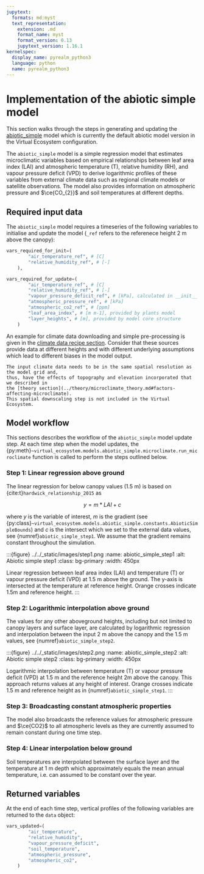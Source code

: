 ```yaml
---
jupytext:
  formats: md:myst
  text_representation:
    extension: .md
    format_name: myst
    format_version: 0.13
    jupytext_version: 1.16.1
kernelspec:
  display_name: pyrealm_python3
  language: python
  name: pyrealm_python3
---
```


# Implementation of the abiotic simple model

This section walks through the steps in generating and updating the
[abiotic_simple](virtual_ecosystem.models.abiotic_simple.abiotic_simple_model)
model which is currently the default abiotic model version in the Virtual Ecosystem
configuration.

The `abiotic_simple` model is a simple regression model that estimates microclimatic
variables based on empirical relationships between leaf area index (LAI) and atmospheric
temperature (T), relative humidity (RH), and vapour pressure deficit (VPD) to derive
logarithmic profiles of these variables from external climate data such as regional
climate models or satellite observations. The model also provides information on
atmospheric pressure and $\ce{CO_{2}}$ and soil temperatures at different depths.

## Required input data

The `abiotic_simple` model requires a timeseries of the following variables to
initialise and update the model (`_ref` refers to the referenece height 2 m above the
canopy):

``` python
vars_required_for_init=(
        "air_temperature_ref", # [C]
        "relative_humidity_ref", # [-]
    ),

vars_required_for_update=(
        "air_temperature_ref", # [C]
        "relative_humidity_ref", # [-]
        "vapour_pressure_deficit_ref", # [kPa], calculated in __init__
        "atmospheric_pressure_ref", # [kPa]
        "atmospheric_co2_ref", # [ppm]
        "leaf_area_index", # [m m-1], provided by plants model
        "layer_heights", # [m], provided by model core structure
    )
```

An example for climate data downloading and simple pre-processing is given in the
[climate data recipe section](../../using_the_ve/data/climate_data_recipes.md).
Consider that these sources provide data at different heights and with different
underlying assumptions which lead to different biases in the model output.

```{note}
The input climate data needs to be in the same spatial resolution as the model grid and,
thus, have the effects of topography and elevation incorporated that we described in
the [theory section](../theory/microclimate_theory.md#factors-affecting-microclimate).
This spatial downscaling step is not included in the Virtual Ecosystem.
```

## Model workflow

This sections describes the workflow of the `abiotic_simple` model update step.
At each time step when the model updates, the
{py:meth}`~virtual_ecosystem.models.abiotic_simple.microclimate.run_microclimate`
function is called to perform the steps outlined below.

### Step 1: Linear regression above ground

The linear regression for below canopy values (1.5 m) is based on
{cite:t}`hardwick_relationship_2015` as

$$y = m * LAI + c$$

where $y$ is the variable of interest, $m$ is the gradient
(see {py:class}`~virtual_ecosystem.models.abiotic_simple.constants.AbioticSimpleBounds`)
and $c$ is the intersect which we set to the external data values,
see {numref}`abiotic_simple_step1`.
We assume that the gradient remains constant throughout the simulation.

:::{figure} ../../_static/images/step1.png
:name: abiotic_simple_step1
:alt: Abiotic simple step1
:class: bg-primary
:width: 450px

Linear regression between leaf area index (LAI) and temperature (T) or
vapour pressure deficit (VPD) at 1.5 m above the ground. The y-axis is intersected
at the temperature at reference height. Orange crosses indicate 1.5m and reference height.
:::

### Step 2: Logarithmic interpolation above ground

The values for any other aboveground heights, including but not limited to
canopy layers and surface layer, are calculated by logarithmic regression and
interpolation between the input 2 m above the canopy and the 1.5 m values, see
{numref}`abiotic_simple_step2`.

:::{figure} ../../_static/images/step2.png
:name: abiotic_simple_step2
:alt: Abiotic simple step2
:class: bg-primary
:width: 450px

Logarithmic interpolation between temperature (T) or vapour pressure deficit
(VPD) at 1.5 m and the reference height 2m above the canopy. This approach returns
values at any height of interest. Orange crosses indicate 1.5 m and reference height as
in {numref}`abiotic_simple_step1`.
:::

### Step 3: Broadcasting constant atmospheric properties

The model also broadcasts the reference values for atmospheric pressure and
$\ce{CO2}$ to all atmospheric levels as they are currently assumed to remain constant
during one time step.

### Step 4: Linear interpolation below ground

Soil temperatures are interpolated between the surface layer and the
temperature at 1 m depth which approximately equals the mean annual temperature, i.e.
can assumed to be constant over the year.

## Returned variables

At the end of each time step, vertical profiles of the following variables are returned
to the `data` object:

``` python
vars_updated=(
        "air_temperature",
        "relative_humidity",
        "vapour_pressure_deficit",
        "soil_temperature",
        "atmospheric_pressure",
        "atmospheric_co2",
    )
```
